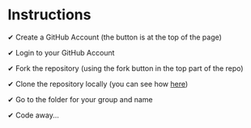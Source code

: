 # Instructions

✔ Create a GitHub Account (the button is at the top of the page)

✔ Login to your GitHub Account

✔ Fork the repository (using the fork button in the top part of the repo)

✔ Clone the repository locally (you can see how [here](https://services.github.com/on-demand/github-desktop/clone-repository-github-desktop))

✔ Go to the folder for your group and name

✔ Code away...
